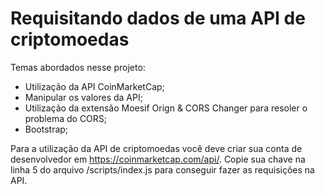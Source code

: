 # Requisitando dados de uma API de criptomoedas

Temas abordados nesse projeto:

 - Utilização da API CoinMarketCap;
 - Manipular os valores da API;
 - Utilização da extensão Moesif Orign & CORS Changer para resoler o problema do CORS;
 - Bootstrap;

 Para a utilização da API de criptomoedas você deve criar sua conta de desenvolvedor em https://coinmarketcap.com/api/. Copie sua chave na linha 5 do arquivo /scripts/index.js para conseguir fazer as requisições na API.